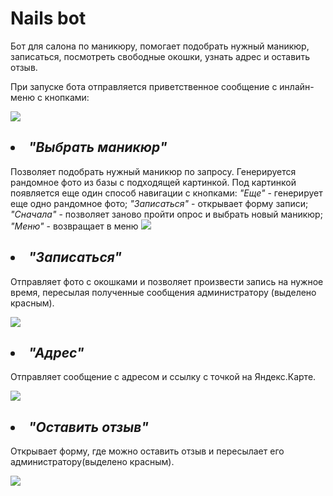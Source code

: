 <h1>Nails bot</h1>
<p>Бот для салона по маникюру, помогает подобрать нужный маникюр, записаться, посмотреть свободные окошки, узнать адрес и оставить отзыв.</p>
<p>
  При запуске бота отправляется приветственное сообщение с инлайн-меню с кнопками:</p>
  <img src = 'https://github.com/alksvx/nails-bot/assets/111380024/afa637ad-43e9-454b-9a2c-e0acf09be10b'></img>
<h2><li><i>"Выбрать маникюр"</i></h2>
<p>
  Позволяет подобрать нужный маникюр по запросу. Генерируется рандомное фото из базы с подходящей картинкой. Под картинкой появляется еще один способ навигации с кнопками: <i>"Еще"</i> - генерирует еще одно рандомное фото;
  <i>"Записаться"</i> - открывает форму записи; <i>"Сначала"</i> - позволяет заново пройти опрос и выбрать новый маникюр; <i>"Меню"</i> - возвращает в меню</li>
 <img src = 'https://github.com/alksvx/nails-bot/assets/111380024/a74e803e-c6ff-4108-b03f-e80263f637f6'></img>
</p>

<h2><li><i>"Записаться"</i></h2>
<p>
  Отправляет фото с окошками и позволяет произвести запись на нужное время, пересылая полученные сообщения администратору (выделено красным). 
</p>
 <img src = 'https://github.com/alksvx/nails-bot/assets/111380024/2587958b-c8b6-45c4-9f2b-1e7acd243c5c'></img>

<h2><li><i>"Адрес"</i></h2>
<p>
  Отправляет сообщение с адресом и ссылку с точкой на Яндекс.Карте. 
</p>
 <img src = 'https://github.com/alksvx/nails-bot/assets/111380024/22b12ea9-7ba9-4469-a934-605dbb0ab324'></img>

<h2><li><i>"Оставить отзыв"</i></h2>
<p>
  Открывает форму, где можно оставить отзыв и пересылает его администратору(выделено красным).
</p>
 <img src = 'https://github.com/alksvx/nails-bot/assets/111380024/b8e637e0-358b-4e93-8099-b612c337b8e2'></img>
